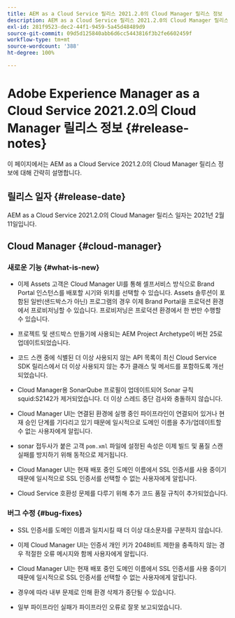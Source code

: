 ```yaml
---
title: AEM as a Cloud Service 릴리스 2021.2.0의 Cloud Manager 릴리스 정보
description: AEM as a Cloud Service 릴리스 2021.2.0의 Cloud Manager 릴리스 정보
exl-id: 281f9523-dec2-44f1-9459-5a45d48489d9
source-git-commit: 09d5d125840abb6d6cc5443816f3b2fe6602459f
workflow-type: tm+mt
source-wordcount: '388'
ht-degree: 100%

---
```


# Adobe Experience Manager as a Cloud Service 2021.2.0의 Cloud Manager 릴리스 정보 {#release-notes}

이 페이지에서는 AEM as a Cloud Service 2021.2.0의 Cloud Manager 릴리스 정보에 대해 간략히 설명합니다.

## 릴리스 일자 {#release-date}

AEM as a Cloud Service 2021.2.0의 Cloud Manager 릴리스 일자는 2021년 2월 11일입니다.

## Cloud Manager {#cloud-manager}

### 새로운 기능 {#what-is-new}

* 이제 Assets 고객은 Cloud Manager UI를 통해 셀프서비스 방식으로 Brand Portal 인스턴스를 배포할 시기와 위치를 선택할 수 있습니다. Assets 솔루션이 포함된 일반(샌드박스가 아닌) 프로그램의 경우 이제 Brand Portal을 프로덕션 환경에서 프로비저닝할 수 있습니다. 프로비저닝은 프로덕션 환경에서 한 번만 수행할 수 있습니다.

* 프로젝트 및 샌드박스 만들기에 사용되는 AEM Project Archetype이 버전 25로 업데이트되었습니다.

* 코드 스캔 중에 식별된 더 이상 사용되지 않는 API 목록이 최신 Cloud Service SDK 릴리스에서 더 이상 사용되지 않는 추가 클래스 및 메서드를 포함하도록 개선되었습니다.

* Cloud Manager용 SonarQube 프로필이 업데이트되어 Sonar 규칙 squid:S2142가 제거되었습니다. 더 이상 스레드 중단 검사와 충돌하지 않습니다.

* Cloud Manager UI는 연결된 환경에 실행 중인 파이프라인이 연결되어 있거나 현재 승인 단계를 기다리고 있기 때문에 일시적으로 도메인 이름을 추가/업데이트할 수 없는 사용자에게 알립니다.

* sonar 접두사가 붙은 고객 `pom.xml` 파일에 설정된 속성은 이제 빌드 및 품질 스캔 실패를 방지하기 위해 동적으로 제거됩니다.

* Cloud Manager UI는 현재 배포 중인 도메인 이름에서 SSL 인증서를 사용 중이기 때문에 일시적으로 SSL 인증서를 선택할 수 없는 사용자에게 알립니다.

* Cloud Service 호환성 문제를 다루기 위해 추가 코드 품질 규칙이 추가되었습니다.

### 버그 수정  {#bug-fixes}

* SSL 인증서를 도메인 이름과 일치시킬 때 더 이상 대소문자를 구분하지 않습니다.

* 이제 Cloud Manager UI는 인증서 개인 키가 2048비트 제한을 충족하지 않는 경우 적절한 오류 메시지와 함께 사용자에게 알립니다.

* Cloud Manager UI는 현재 배포 중인 도메인 이름에서 SSL 인증서를 사용 중이기 때문에 일시적으로 SSL 인증서를 선택할 수 없는 사용자에게 알립니다.

* 경우에 따라 내부 문제로 인해 환경 삭제가 중단될 수 있습니다.

* 일부 파이프라인 실패가 파이프라인 오류로 잘못 보고되었습니다.
